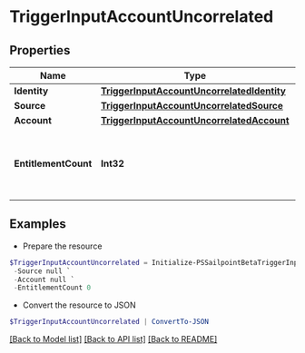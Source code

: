 # TriggerInputAccountUncorrelated
## Properties

Name | Type | Description | Notes
------------ | ------------- | ------------- | -------------
**Identity** | [**TriggerInputAccountUncorrelatedIdentity**](TriggerInputAccountUncorrelatedIdentity.md) |  | 
**Source** | [**TriggerInputAccountUncorrelatedSource**](TriggerInputAccountUncorrelatedSource.md) |  | 
**Account** | [**TriggerInputAccountUncorrelatedAccount**](TriggerInputAccountUncorrelatedAccount.md) |  | 
**EntitlementCount** | **Int32** | The number of entitlements associated with this account. | [optional] 

## Examples

- Prepare the resource
```powershell
$TriggerInputAccountUncorrelated = Initialize-PSSailpointBetaTriggerInputAccountUncorrelated  -Identity null `
 -Source null `
 -Account null `
 -EntitlementCount 0
```

- Convert the resource to JSON
```powershell
$TriggerInputAccountUncorrelated | ConvertTo-JSON
```

[[Back to Model list]](../README.md#documentation-for-models) [[Back to API list]](../README.md#documentation-for-api-endpoints) [[Back to README]](../README.md)

